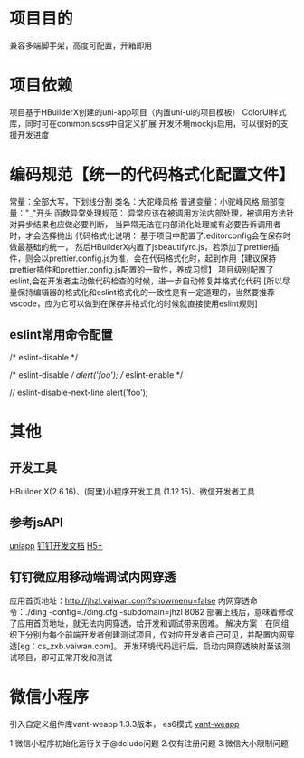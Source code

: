 # 项目目的
兼容多端脚手架，高度可配置，开箱即用

# 项目依赖
项目基于HBuilderX创建的uni-app项目（内置uni-ui的项目模板）
ColorUI样式库，同时可在common.scss中自定义扩展
开发环境mockjs启用，可以很好的支援开发进度

# 编码规范【统一的代码格式化配置文件】
常量：全部大写，下划线分割
类名：大驼峰风格
普通变量：小驼峰风格
局部变量："_"开头
函数异常处理规范：
  异常应该在被调用方法内部处理，被调用方法针对异步结果也应做必要判断，
  当异常无法在内部消化处理或有必要告诉调用者时，才会选择抛出
代码格式化说明：
基于项目中配置了.editorconfig会在保存时做最基础的统一，
然后HBuilderX内置了jsbeautifyrc.js，若添加了prettier插件，则会以prettier.config.js为准，会在代码格式化时，起到作用【建议保持prettier插件和prettier.config.js配置的一致性，养成习惯】
项目级别配置了eslint,会在开发者主动做代码检查的时候，进一步自动修复并格式化代码
[所以尽量保持编辑器的格式化和eslint格式化的一致性是有一定道理的，当然要推荐vscode，应为它可以做到在保存并格式化的时候就直接使用eslint规则]

## eslint常用命令配置
<!-- 放在文件头会屏蔽整个文件 -->
/* eslint-disable */ 

<!-- 下面会屏蔽一段 -->
/* eslint-disable */
alert('foo');
/* eslint-enable */

<!-- 下面会屏蔽一句 -->
// eslint-disable-next-line
alert('foo');

# 其他
## 开发工具
HBuilder X(2.6.16)、(阿里)小程序开发工具 (1.12.15)、微信开发者工具
## 参考jsAPI
[uniapp](https://uniapp.dcloud.io/api/README)
[钉钉开发文档](https://ding-doc.dingtalk.com/doc#/dev/welcome-to-lark)
[H5+](http://www.html5plus.org/doc/h5p.html)
## 钉钉微应用移动端调试内网穿透
应用首页地址：http://jhzl.vaiwan.com?showmenu=false
内网穿透命令：./ding -config=./ding.cfg -subdomain=jhzl 8082
部署上线后，意味着修改了应用首页地址，就无法内网穿透，给开发和调试带来困难。
解决方案：在同组织下分别为每个前端开发者创建测试项目，仅对应开发者自己可见，并配置内网穿透[eg：cs_zxb.vaiwan.com]。
         开发环境代码运行后，启动内网穿透映射至该测试项目，即可正常开发和测试

# 微信小程序
引入自定义组件库vant-weapp 1.3.3版本， es6模式
[vant-weapp](https://youzan.github.io/vant-weapp/#/quickstart)
<!-- 待处理问题 -->
1.微信小程序初始化运行关于@dcludo问题
2.仅有注册问题
3.微信大小限制问题
